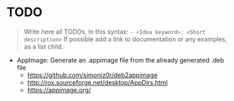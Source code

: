 # TODO

> Write here all TODOs, in this syntax: `- <Idea keyword>: <Short description>`
> If possible add a link to documentation or any examples, as a list child.

- AppImage: Generate an .appimage file from the already generated .deb file
  - https://github.com/simoniz0r/deb2appimage
  - http://rox.sourceforge.net/desktop/AppDirs.html
  - https://appimage.org/
